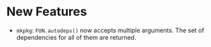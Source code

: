 New Features
============

* `mkpkg`: `FUN.autodeps()` now accepts multiple arguments. The set of
  dependencies for all of them are returned.
